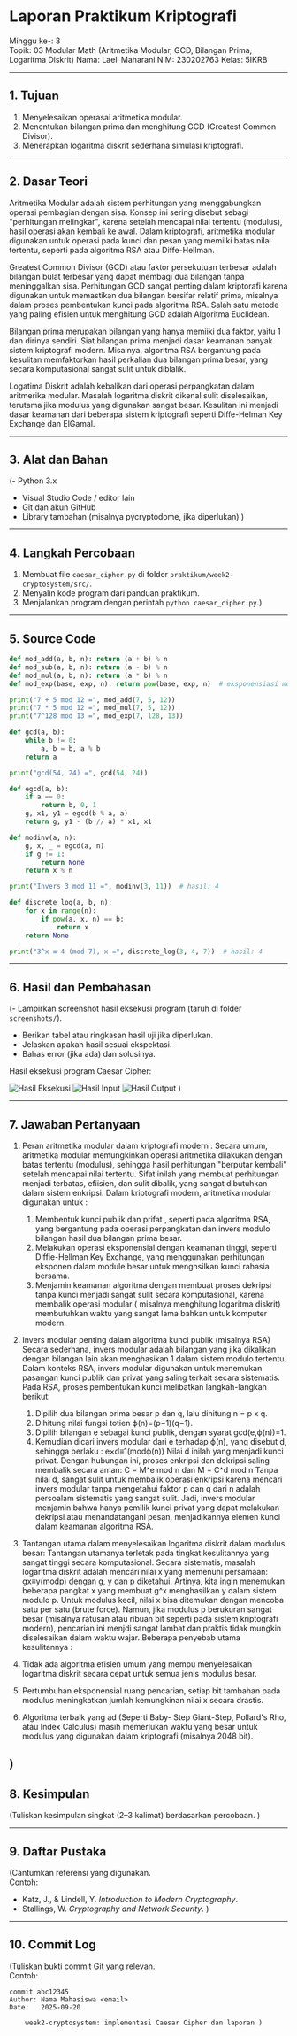 # Laporan Praktikum Kriptografi
Minggu ke-: 3  
Topik: 03 Modular Math (Aritmetika Modular, GCD, Bilangan Prima, Logaritma Diskrit) 
Nama: Laeli Maharani 
NIM: 230202763 
Kelas: 5IKRB 

---

## 1. Tujuan
1. Menyelesaikan operasai aritmetika modular.
2. Menentukan bilangan prima dan menghitung GCD (Greatest Common Divisor).
3. Menerapkan logaritma diskrit sederhana simulasi kriptografi.

---

## 2. Dasar Teori
Aritmetika Modular adalah sistem perhitungan yang menggabungkan operasi pembagian dengan sisa. Konsep ini sering disebut sebagi "perhitungan melingkar", karena setelah mencapai nilai tertentu (modulus), hasil operasi akan kembali ke awal. Dalam kriptografi, aritmetika modular digunakan untuk operasi pada kunci dan pesan yang memilki batas nilai tertentu, seperti pada algoritma RSA atau Diffe-Hellman.

Greatest Common Divisor (GCD) atau faktor persekutuan terbesar adalah bilangan bulat terbesar yang dapat membagi dua bilangan tanpa meninggalkan sisa. Perhitungan GCD sangat penting dalam kriptorafi karena digunakan untuk memastikan dua bilangan bersifar relatif prima, misalnya dalam proses pembentukan kunci pada algoritma RSA. Salah satu metode yang paling efisien untuk menghitung GCD adalah Algoritma Euclidean.

Bilangan prima merupakan bilangan yang hanya memiiki dua faktor, yaitu 1 dan dirinya sendiri. Siat bilangan prima menjadi dasar keamanan banyak sistem kriptografi modern. Misalnya, algoritma RSA bergantung pada kesulitan memfaktorkan hasil perkalian dua bilangan prima besar, yang secara komputasional sangat sulit untuk diblalik.

Logatima Diskrit adalah kebalikan dari operasi perpangkatan dalam aritmerika modular. Masalah logaritma diskrit dikenal sulit diselesaikan, terutama jika modulus yang digunakan sangat besar. Kesulitan ini menjadi dasar keamanan dari beberapa sistem kriptografi seperti Diffe-Helman Key Exchange dan ElGamal.

---

## 3. Alat dan Bahan
(- Python 3.x  
- Visual Studio Code / editor lain  
- Git dan akun GitHub  
- Library tambahan (misalnya pycryptodome, jika diperlukan)  )

---

## 4. Langkah Percobaan
1. Membuat file `caesar_cipher.py` di folder `praktikum/week2-cryptosystem/src/`.
2. Menyalin kode program dari panduan praktikum.
3. Menjalankan program dengan perintah `python caesar_cipher.py`.)

---

## 5. Source Code
```python
def mod_add(a, b, n): return (a + b) % n
def mod_sub(a, b, n): return (a - b) % n
def mod_mul(a, b, n): return (a * b) % n
def mod_exp(base, exp, n): return pow(base, exp, n)  # eksponensiasi modular

print("7 + 5 mod 12 =", mod_add(7, 5, 12))
print("7 * 5 mod 12 =", mod_mul(7, 5, 12))
print("7^128 mod 13 =", mod_exp(7, 128, 13))

def gcd(a, b):
    while b != 0:
        a, b = b, a % b
    return a

print("gcd(54, 24) =", gcd(54, 24))

def egcd(a, b):
    if a == 0:
        return b, 0, 1
    g, x1, y1 = egcd(b % a, a)
    return g, y1 - (b // a) * x1, x1

def modinv(a, n):
    g, x, _ = egcd(a, n)
    if g != 1:
        return None
    return x % n

print("Invers 3 mod 11 =", modinv(3, 11))  # hasil: 4

def discrete_log(a, b, n):
    for x in range(n):
        if pow(a, x, n) == b:
            return x
    return None

print("3^x ≡ 4 (mod 7), x =", discrete_log(3, 4, 7))  # hasil: 4
```

---

## 6. Hasil dan Pembahasan
(- Lampirkan screenshot hasil eksekusi program (taruh di folder `screenshots/`).  
- Berikan tabel atau ringkasan hasil uji jika diperlukan.  
- Jelaskan apakah hasil sesuai ekspektasi.  
- Bahas error (jika ada) dan solusinya. 

Hasil eksekusi program Caesar Cipher:

![Hasil Eksekusi](screenshots/output.png)
![Hasil Input](screenshots/input.png)
![Hasil Output](screenshots/output.png)
)

---

## 7. Jawaban Pertanyaan
1. Peran aritmetika modular dalam kriptografi modern :
   Secara umum, aritmetika modular memungkinkan operasi aritmetika dilakukan dengan batas tertentu (modulus), sehingga hasil perhitungan "berputar kembali" setelah mencapai nilai tertentu. Sifat inilah yang membuat perhitungan menjadi terbatas, efiisien, dan sulit dibalik, yang sangat dibutuhkan dalam sistem enkripsi.
   Dalam kriptografi modern, aritmetika modular digunakan untuk :
   1. Membentuk kunci publik dan prifat , seperti pada algoritma RSA, yang bergantung pada operasi perpangkatan dan invers modulo bilangan hasil dua bilangan prima besar.
   2. Melakukan operasi eksponensial dengan keamanan tinggi, seperti Diffie-Hellman Key Exchange, yang menggunakan perhitungan eksponen dalam module besar untuk menghsilkan kunci rahasia bersama.
   3. Menjamin keamanan algoritma dengan membuat proses dekripsi tanpa kunci menjadi sangat sulit secara komputasional, karena membalik operasi modular ( misalnya menghitung logaritma diskrit) membutuhkan waktu yang sangat lama bahkan untuk komputer modern.

2. Invers modular penting dalam algoritma kunci publik (misalnya RSA)
   Secara sederhana, invers modular adalah bilangan yang jika dikalikan dengan bilangan lain akan menghasikan 1 dalam sistem modulo tertentu. Dalam konteks RSA, invers modular digunakan untuk menemukan pasangan kunci publik dan privat yang saling terkait secara sistematis.
   Pada RSA, proses pembentukan kunci melibatkan langkah-langkah berikut:
   1. Dipilih dua bilangan prima besar p dan q, lalu dihitung n = p x q.
   2. Dihitung nilai fungsi totien ϕ(n)=(p−1)(q−1).
   3. Dipilih bilangan e sebagai kunci publik, dengan syarat gcd(e,ϕ(n))=1.
   4. Kemudian dicari invers modular dari e terhadap ϕ(n), yang disebut d, sehingga berlaku : e×d≡1(modϕ(n))
   Nilai d inilah yang menjadi kunci privat.
Dengan hubungan ini, proses enkripsi dan dekripsi saling membalik secara aman:
C = M^e mod n dan M = C^d mod n
Tanpa nilai d, sangat sulit untuk membalik operasi enkripsi karena mencari invers modular tanpa mengetahui faktor p dan q dari n adalah persoalam sistematis yang sangat sulit. Jadi, invers modular menjamin bahwa hanya pemilik kunci privat yang dapat melakukan dekripsi atau menandatangani pesan, menjadikannya elemen kunci dalam keamanan algoritma RSA.

3. Tantangan utama dalam menyelesaikan logaritma diskrit dalam modulus besar:
Tantangan utamanya terletak pada tingkat kesulitannya yang sangat tinggi secara komputasional. Secara sistematis, masalah logaritma diskrit adalah mencari nilai x yang memenuhi persamaan:
gx≡y(modp)
dengan g, y dan p diketahui.
Artinya, kita ingin menemukan beberapa pangkat x yang membuat g^x menghasilkan y dalam sistem modulo p.
Untuk modulus kecil, nilai x bisa ditemukan dengan mencoba satu per satu (brute force). Namun, jika modulus p berukuran sangat besar (misalnya ratusan atau ribuan bit seperti pada sistem kriptografi modern), pencarian ini menjdi sangat lambat dan praktis tidak mungkin diselesaikan dalam waktu wajar.
Beberapa penyebab utama kesulitannya :
1. Tidak ada algoritma efisien umum yang mempu menyelesaikan logaritma diskrit secara cepat untuk semua jenis modulus besar.
2. Pertumbuhan eksponensial ruang pencarian, setiap bit tambahan pada modulus meningkatkan jumlah kemungkinan nilai x secara drastis.
3. Algoritma terbaik yang ad (Seperti Baby- Step Giant-Step, Pollard's Rho, atau Index Calculus) masih memerlukan waktu yang besar untuk modulus yang digunakan dalam kriptografi (misalnya 2048 bit).

)
---

## 8. Kesimpulan
(Tuliskan kesimpulan singkat (2–3 kalimat) berdasarkan percobaan.  )

---

## 9. Daftar Pustaka
(Cantumkan referensi yang digunakan.  
Contoh:  
- Katz, J., & Lindell, Y. *Introduction to Modern Cryptography*.  
- Stallings, W. *Cryptography and Network Security*.  )

---

## 10. Commit Log
(Tuliskan bukti commit Git yang relevan.  
Contoh:
```
commit abc12345
Author: Nama Mahasiswa <email>
Date:   2025-09-20

    week2-cryptosystem: implementasi Caesar Cipher dan laporan )
```
